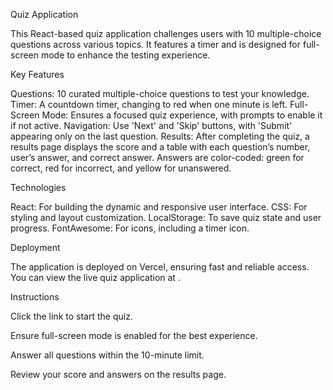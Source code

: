 Quiz Application

This React-based quiz application challenges users with 10 multiple-choice questions across various topics. It features a timer and is designed for full-screen mode to enhance the testing experience.

Key Features

Questions: 10 curated multiple-choice questions to test your knowledge.
Timer: A countdown timer, changing to red when one minute is left.
Full-Screen Mode: Ensures a focused quiz experience, with prompts to enable it if not active.
Navigation: Use 'Next' and 'Skip' buttons, with 'Submit' appearing only on the last question.
Results: After completing the quiz, a results page displays the score and a table with each question’s number, user’s answer, and correct answer. Answers are color-coded: green for correct, red for incorrect, and yellow for unanswered.

Technologies

React: For building the dynamic and responsive user interface.
CSS: For styling and layout customization.
LocalStorage: To save quiz state and user progress.
FontAwesome: For icons, including a timer icon.

Deployment

The application is deployed on Vercel, ensuring fast and reliable access. You can view the live quiz application at .

Instructions

Click the link to start the quiz.

Ensure full-screen mode is enabled for the best experience.

Answer all questions within the 10-minute limit.

Review your score and answers on the results page.

